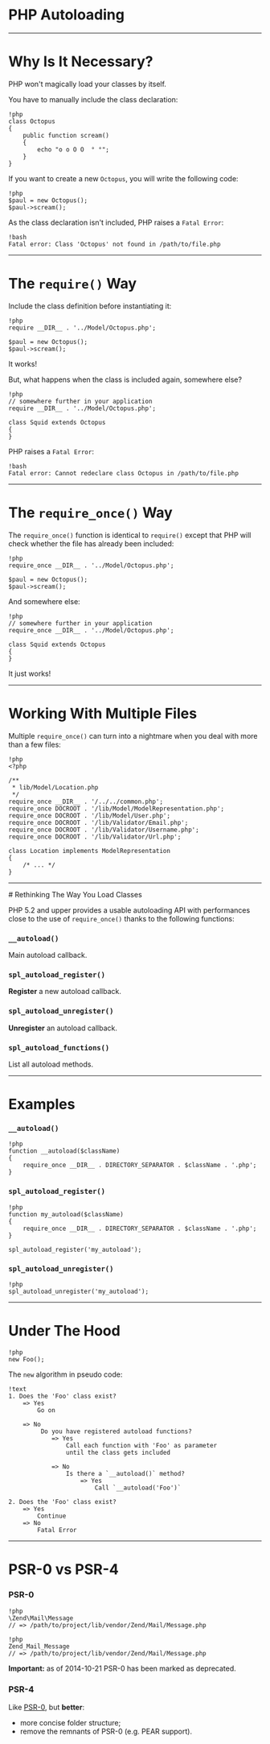# PHP Autoloading

---

# Why Is It Necessary?

PHP won't magically load your classes by itself.

You have to manually include the class declaration:

    !php
    class Octopus
    {
        public function scream()
        {
            echo "o o O O  ° °";
        }
    }

If you want to create a new `Octopus`, you will write the following code:

    !php
    $paul = new Octopus();
    $paul->scream();

As the class declaration isn't included, PHP raises a `Fatal Error`:

    !bash
    Fatal error: Class 'Octopus' not found in /path/to/file.php

---

# The `require()` Way

Include the class definition before instantiating it:

    !php
    require __DIR__ . '../Model/Octopus.php';

    $paul = new Octopus();
    $paul->scream();

It works!

But, what happens when the class is included again, somewhere else?

    !php
    // somewhere further in your application
    require __DIR__ . '../Model/Octopus.php';

    class Squid extends Octopus
    {
    }

PHP raises a `Fatal Error`:

    !bash
    Fatal error: Cannot redeclare class Octopus in /path/to/file.php

---

# The `require_once()` Way

The `require_once()` function is identical to `require()` except that PHP will
check whether the file has already been included:

    !php
    require_once __DIR__ . '../Model/Octopus.php';

    $paul = new Octopus();
    $paul->scream();

And somewhere else:

    !php
    // somewhere further in your application
    require_once __DIR__ . '../Model/Octopus.php';

    class Squid extends Octopus
    {
    }

It just works!

---

# Working With Multiple Files

Multiple `require_once()` can turn into a nightmare when you deal with more than
a few files:

    !php
    <?php

    /**
     * lib/Model/Location.php
     */
    require_once __DIR__ . '/../../common.php';
    require_once DOCROOT . '/lib/Model/ModelRepresentation.php';
    require_once DOCROOT . '/lib/Model/User.php';
    require_once DOCROOT . '/lib/Validator/Email.php';
    require_once DOCROOT . '/lib/Validator/Username.php';
    require_once DOCROOT . '/lib/Validator/Url.php';

    class Location implements ModelRepresentation
    {
        /* ... */
    }

---

# Rethinking The Way You Load Classes

PHP 5.2 and upper provides a usable autoloading API with performances close to
the use of `require_once()` thanks to the following functions:

### `__autoload()`

Main autoload callback.

### `spl_autoload_register()`

**Register** a new autoload callback.

### `spl_autoload_unregister()`

**Unregister** an autoload callback.

### `spl_autoload_functions()`

List all autoload methods.

---

# Examples

### `__autoload()`

    !php
    function __autoload($className)
    {
        require_once __DIR__ . DIRECTORY_SEPARATOR . $className . '.php';
    }

### `spl_autoload_register()`

    !php
    function my_autoload($className)
    {
        require_once __DIR__ . DIRECTORY_SEPARATOR . $className . '.php';
    }

    spl_autoload_register('my_autoload');

### `spl_autoload_unregister()`

    !php
    spl_autoload_unregister('my_autoload');

---

# Under The Hood

    !php
    new Foo();

The `new` algorithm in pseudo code:

    !text
    1. Does the 'Foo' class exist?
        => Yes
            Go on

        => No
             Do you have registered autoload functions?
                => Yes
                    Call each function with 'Foo' as parameter
                    until the class gets included

                => No
                    Is there a `__autoload()` method?
                        => Yes
                            Call `__autoload('Foo')`

    2. Does the 'Foo' class exist?
        => Yes
            Continue
        => No
            Fatal Error

---

# PSR-0 vs PSR-4


### PSR-0

    !php
    \Zend\Mail\Message
    // => /path/to/project/lib/vendor/Zend/Mail/Message.php

<p></p>

    !php
    Zend_Mail_Message
    // => /path/to/project/lib/vendor/Zend/Mail/Message.php

**Important:** as of 2014-10-21 PSR-0 has been marked as deprecated.

### PSR-4

Like [PSR-0](http://www.php-fig.org/psr/psr-0/), but **better**:

* more concise folder structure;
* remove the remnants of PSR-0 (e.g. PEAR support).
